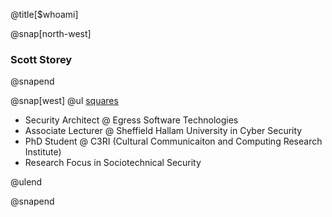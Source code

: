 @title[$whoami]

@snap[north-west]
### Scott Storey
@snapend


@snap[west]
@ul [squares](false)
- Security Architect @ Egress Software Technologies
- Associate Lecturer @ Sheffield Hallam University in Cyber Security
- PhD Student @ C3RI (Cultural Communicaiton and Computing Research Institute)
- Research Focus in Sociotechnical Security

@ulend

@snapend
